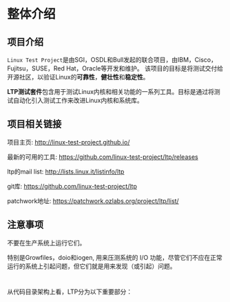 
# 整体介绍

## 项目介绍

`Linux Test Project`是由SGI，OSDL和Bull发起的联合项目，由IBM，Cisco，Fujitsu，SUSE，Red Hat，Oracle等开发和维护。 该项目的目标是将测试交付给开源社区，以验证Linux的**可靠性**，**健壮性**和**稳定性**。

**LTP测试套件**包含用于测试Linux内核和相关功能的一系列工具。目标是通过将测试自动化引入测试工作来改进Linux内核和系统库。

## 项目相关链接

项目主页: http://linux-test-project.github.io/

最新的可用的工具: https://github.com/linux-test-project/ltp/releases

ltp的mail list: http://lists.linux.it/listinfo/ltp

git库: https://github.com/linux-test-project/ltp

patchwork地址: https://patchwork.ozlabs.org/project/ltp/list/

## 注意事项

不要在生产系统上运行它们。 

特别是Growfiles，doio和iogen, 用来压测系统的 I/O 功能，尽管它们不应在正常运行的系统上引起问题，但它们就是用来发现（或引起）问题。

# 




从代码目录架构上看，LTP分为以下重要部分：

